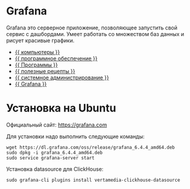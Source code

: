 # Grafana

Grafana это серверное приложение, позволяющее запустить свой сервис с
дашбордами. Умеет работать со множеством баз данных и рисует красивые графики.



- [{{ компьютеры }}](../../__tags/kompytery.md)
- [{{ программное обеспечение }}](../../__tags/programmnoe_obespechenie.md)
- [{{ Программы }}](../../__tags/programmy.md)
- [{{ полезные рецепты }}](../../__tags/poleznye_retsepty.md)
- [{{ системное администрирование }}](../../__tags/sistemnoe_administrirovanie.md)
- [{{ Grafana }}](../../__tags/grafana.md)


# Установка на Ubuntu

Официальный сайт: https://grafana.com

Для установки надо выполнить следующие команды:

```shell
wget https://dl.grafana.com/oss/release/grafana_6.4.4_amd64.deb
sudo dpkg -i grafana_6.4.4_amd64.deb
sudo service grafana-server start
```

Установка datasource для ClickHouse:

```shell
sudo grafana-cli plugins install vertamedia-clickhouse-datasource
```
